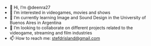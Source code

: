 - 👋 Hi, I’m @deenra27
- 👀 I’m interested in videogames, movies and shows
- 🌱 I’m currently learning Image and Sound Design in the University of Buenos Aires in Argentina
- 💞️ I’m looking to collaborate on different projects related to the videogame, streaming and film industries
- 📫 How to reach me: stefdrisland@gmail.com

<!---
deenra27/deenra27 is a ✨ special ✨ repository because its `README.md` (this file) appears on your GitHub profile.
You can click the Preview link to take a look at your changes.
--->
